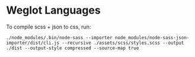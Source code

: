 # Weglot Languages

To compile scss + json to css, run:

`./node_modules/.bin/node-sass --importer node_modules/node-sass-json-importer/dist/cli.js --recursive ./assets/scss/styles.scss --output ./dist --output-style compressed --source-map true`